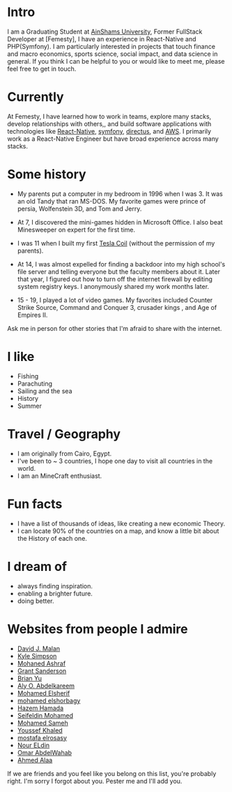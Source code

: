 
# Intro

I am a Graduating Student at [AinShams University](https://eng.asu.edu.eg), Former FullStack Developer at [Femesty], I have an experience in React-Native and PHP(Symfony). I am particularly interested in projects that touch finance and macro economics, sports science, social impact, and data science in general. If you think I can be helpful to you or would like to meet me, please feel free to get in touch.

# Currently

At Femesty, I have learned how to work in teams, explore many stacks, develop relationships with others,, and build software applications with technologies like [React-Native](https://reactnative.dev/), [symfony](https://symfony.com/), [directus](https://directus.io/), and [AWS](https://aws.com/). I primarily work as a React-Native Engineer but have broad experience across many stacks.

# Some history

- My parents put a computer in my bedroom in 1996 when I was 3. It was an old Tandy that ran MS-DOS. My favorite games were prince of persia, Wolfenstein 3D, and Tom and Jerry.

- At 7, I discovered the mini-games hidden in Microsoft Office. I also beat Minesweeper on expert for the first time.

- I was 11 when I built my first [Tesla Coil](https://en.wikipedia.org/wiki/Tesla_coil) (without the permission of my parents).

- At 14, I was almost expelled for finding a backdoor into my high school's file server and telling everyone but the faculty members about it. Later that year, I figured out how to turn off the internet firewall by editing system registry keys. I anonymously shared my work months later.

- 15 - 19, I played a lot of video games. My favorites included Counter Strike Source, Command and Conquer 3, crusader kings , and Age of Empires II.

Ask me in person for other stories that I'm afraid to share with the internet.

# I like

- Fishing
- Parachuting
- Sailing and the sea
- History
- Summer

# Travel / Geography

- I am originally from Cairo, Egypt.
- I've been to ~ 3 countries, I hope one day to visit all countries in the world.
- I am an MineCraft enthusiast.

# Fun facts

- I have a list of thousands of ideas, like creating a new economic Theory.
- I can locate 90% of the countries on a map, and know a little bit about the History of each one.

# I dream of

- always finding inspiration.
- enabling a brighter future.
- doing better.

# Websites from people I admire

- [David J. Malan](https://github.com/dmalan)
- [Kyle Simpson](https://github.com/getify)
- [Mohaned Ashraf](https://github.com/mohaned2014)
- [Grant Sanderson](https://github.com/3b1b)
- [Brian Yu](https://github.com/brianyu28)
- [Aly O. Abdelkareem](https://github.com/alyosama)
- [Mohamed Elsherif](https://github.com/bashmohandes)
- [mohamed elshorbagy](https://github.com/mohamedelshorbagy)
- [Hazem Hamada](https://github.com/HazemHamada)
- [Seifeldin Mohamed](https://github.com/Seifeldin7)
- [Mohamed Sameh](https://github.com/mohamed-sameh-khalil)
- [Youssef Khaled](https://github.com/Stealth-Phantom)
- [mostafa elrosasy](https://github.com/mostafa-elrosasy)
- [Nour ELdin](https://github.com/nourmat)
- [Omar AbdelWahab](https://github.com/Omar-Abdel-Wahab)
- [Ahmed Alaa](https://github.com/InEdited)

If we are friends and you feel like you belong on this list, you're probably right. I'm sorry I forgot about you. Pester me and I'll add you.
